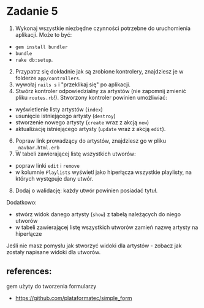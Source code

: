 # Zadanie 5

1. Wykonaj wszystkie niezbędne czynności potrzebne do uruchomienia aplikacji. Może to być:
- `gem install bundler`
- `bundle`
- `rake db:setup`.
2. Przypatrz się dokładnie jak są zrobione kontrolery, znajdziesz je w folderze `app/controllers`.
3. wywołaj `rails s` i "przeklikaj się" po aplikacji.
4. Stwórz kontroler odpowiedzialny za artystów (nie zapomnij zmienić pliku `routes.rb`!). Stworzony kontroler powinien umożliwiać:
- wyświetlenie listy artystów (`index`)
- usunięcie istniejącego artysty (`destroy`)
- stworzenie nowego artysty (`create` wraz z akcją `new`)
- aktualizację istniejącego artysty (`update` wraz z akcją `edit`).

6. Popraw link prowadzący do artystów, znajdziesz go w pliku `_navbar.html.erb`
7. W tabeli zawierającej listę wszystkich utworów:
- popraw linki `edit` i `remove`
- w kolumnie `Playlists` wyświetl jako hiperłącza wszystkie playlisty, na których występuje dany utwór.

8. Dodaj o walidację: każdy utwór powinien posiadać tytuł.

Dodatkowo:
- stwórz widok danego artysty (`show`) z tabelą należących do niego utworów
- w tabeli zawierającej listę wszystkich utworów zamień nazwę artysty na hiperłącze

Jeśli nie masz pomysłu jak stworzyć widoki dla artystów - zobacz jak zostały napisane widoki dla utworów.

## references:
gem użyty do tworzenia formularzy
- https://github.com/plataformatec/simple_form

